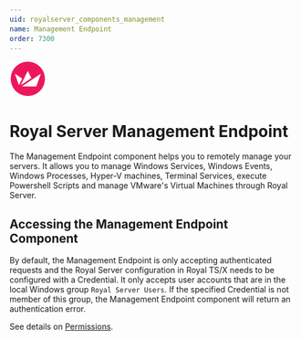```yaml
---
uid: royalserver_components_management
name: Management Endpoint
order: 7300
---
```


<img src="/r2022/images/RoyalServer/Svg/SVG_RoyalServer_32.svg" class="icon-left icon-lg">

# Royal Server Management Endpoint

The Management Endpoint component helps you to remotely manage your servers. It allows you to manage Windows Services, Windows Events, Windows Processes, Hyper-V machines, Terminal Services, execute Powershell Scripts and manage VMware's Virtual Machines through Royal Server.

## Accessing the Management Endpoint Component

By default, the Management Endpoint is only accepting authenticated requests and the Royal Server configuration in Royal TS/X needs to be configured with a Credential. It only accepts user accounts that are in the local Windows group `Royal Server Users`. If the specified Credential is not member of this group, the Management Endpoint component will return an authentication error.

See details on [Permissions](xref:royalserver_general_permissions).
